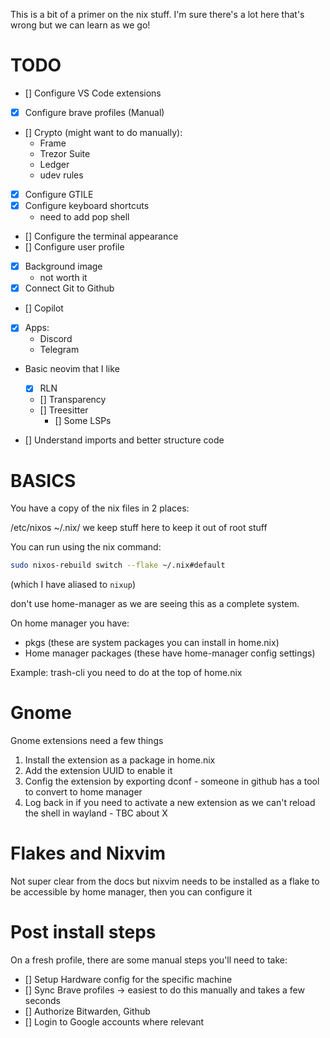This is a bit of a primer on the nix stuff. I'm sure there's a lot here that's wrong but we can learn as we go!

# TODO

- [] Configure VS Code extensions
- [x] Configure brave profiles
    (Manual)
- [] Crypto (might want to do manually):
  - Frame
  - Trezor Suite
  - Ledger
  - udev rules
- [x] Configure GTILE
- [x] Configure keyboard shortcuts
   - need to add pop shell
- [] Configure the terminal appearance
- [] Configure user profile
- [x] Background image
   - not worth it
- [x] Connect Git to Github
- [] Copilot
- [x] Apps:
  - Discord
  - Telegram
- Basic neovim that I like
  - [x] RLN
  - [] Transparency
  - [] Treesitter
    - [] Some LSPs

- [] Understand imports and better structure code

# BASICS

You have a copy of the nix files in 2 places:

/etc/nixos
~/.nix/ we keep stuff here to keep it out of root stuff

You can run using the nix command:

```sh
sudo nixos-rebuild switch --flake ~/.nix#default
```

(which I have aliased to `nixup`)

don't use home-manager as we are seeing this as a complete system. 

On home manager you have:

- pkgs (these are system packages you can install in home.nix)
- Home manager packages (these have home-manager config settings)

Example: trash-cli you need to do at the top of home.nix


# Gnome

Gnome extensions need a few things

1. Install the extension as a package in home.nix
2. Add the extension UUID to enable it
3. Config the extension by exporting dconf - someone in github has a tool to convert to home manager
4. Log back in if you need to activate a new extension as we can't reload the shell in wayland - TBC about X


# Flakes and Nixvim

Not super clear from the docs but nixvim needs to be installed as a flake to be accessible by home manager, then you can configure it


# Post install steps

On a fresh profile, there are some manual steps you'll need to take:

- [] Setup Hardware config for the specific machine
- [] Sync Brave profiles -> easiest to do this manually and takes a few seconds
- [] Authorize Bitwarden, Github
- [] Login to Google accounts where relevant

